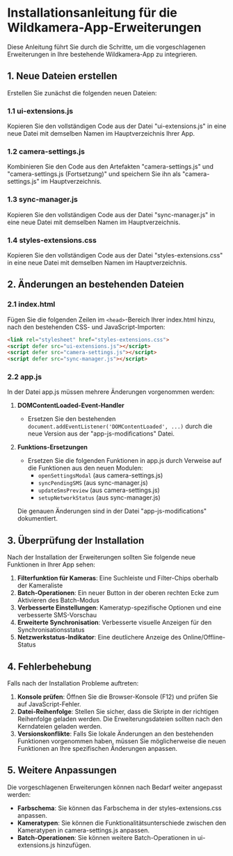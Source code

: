 # Installationsanleitung für die Wildkamera-App-Erweiterungen

Diese Anleitung führt Sie durch die Schritte, um die vorgeschlagenen Erweiterungen in Ihre bestehende Wildkamera-App zu integrieren.

## 1. Neue Dateien erstellen

Erstellen Sie zunächst die folgenden neuen Dateien:

### 1.1 ui-extensions.js
Kopieren Sie den vollständigen Code aus der Datei "ui-extensions.js" in eine neue Datei mit demselben Namen im Hauptverzeichnis Ihrer App.

### 1.2 camera-settings.js
Kombinieren Sie den Code aus den Artefakten "camera-settings.js" und "camera-settings.js (Fortsetzung)" und speichern Sie ihn als "camera-settings.js" im Hauptverzeichnis.

### 1.3 sync-manager.js
Kopieren Sie den vollständigen Code aus der Datei "sync-manager.js" in eine neue Datei mit demselben Namen im Hauptverzeichnis.

### 1.4 styles-extensions.css
Kopieren Sie den vollständigen Code aus der Datei "styles-extensions.css" in eine neue Datei mit demselben Namen im Hauptverzeichnis.

## 2. Änderungen an bestehenden Dateien

### 2.1 index.html
Fügen Sie die folgenden Zeilen im `<head>`-Bereich Ihrer index.html hinzu, nach den bestehenden CSS- und JavaScript-Importen:

```html
<link rel="stylesheet" href="styles-extensions.css">
<script defer src="ui-extensions.js"></script>
<script defer src="camera-settings.js"></script>
<script defer src="sync-manager.js"></script>
```

### 2.2 app.js
In der Datei app.js müssen mehrere Änderungen vorgenommen werden:

1. **DOMContentLoaded-Event-Handler**
   - Ersetzen Sie den bestehenden `document.addEventListener('DOMContentLoaded', ...)` durch die neue Version aus der "app-js-modifications" Datei.

2. **Funktions-Ersetzungen**
   - Ersetzen Sie die folgenden Funktionen in app.js durch Verweise auf die Funktionen aus den neuen Modulen:
     - `openSettingsModal` (aus camera-settings.js)
     - `syncPendingSMS` (aus sync-manager.js)
     - `updateSmsPreview` (aus camera-settings.js)
     - `setupNetworkStatus` (aus sync-manager.js)

   Die genauen Änderungen sind in der Datei "app-js-modifications" dokumentiert.

## 3. Überprüfung der Installation

Nach der Installation der Erweiterungen sollten Sie folgende neue Funktionen in Ihrer App sehen:

1. **Filterfunktion für Kameras**: Eine Suchleiste und Filter-Chips oberhalb der Kameraliste
2. **Batch-Operationen**: Ein neuer Button in der oberen rechten Ecke zum Aktivieren des Batch-Modus
3. **Verbesserte Einstellungen**: Kameratyp-spezifische Optionen und eine verbesserte SMS-Vorschau
4. **Erweiterte Synchronisation**: Verbesserte visuelle Anzeigen für den Synchronisationsstatus
5. **Netzwerkstatus-Indikator**: Eine deutlichere Anzeige des Online/Offline-Status

## 4. Fehlerbehebung

Falls nach der Installation Probleme auftreten:

1. **Konsole prüfen**: Öffnen Sie die Browser-Konsole (F12) und prüfen Sie auf JavaScript-Fehler.
2. **Datei-Reihenfolge**: Stellen Sie sicher, dass die Skripte in der richtigen Reihenfolge geladen werden. Die Erweiterungsdateien sollten nach den Kerndateien geladen werden.
3. **Versionskonflikte**: Falls Sie lokale Änderungen an den bestehenden Funktionen vorgenommen haben, müssen Sie möglicherweise die neuen Funktionen an Ihre spezifischen Änderungen anpassen.

## 5. Weitere Anpassungen

Die vorgeschlagenen Erweiterungen können nach Bedarf weiter angepasst werden:

- **Farbschema**: Sie können das Farbschema in der styles-extensions.css anpassen.
- **Kameratypen**: Sie können die Funktionalitätsunterschiede zwischen den Kameratypen in camera-settings.js anpassen.
- **Batch-Operationen**: Sie können weitere Batch-Operationen in ui-extensions.js hinzufügen.
